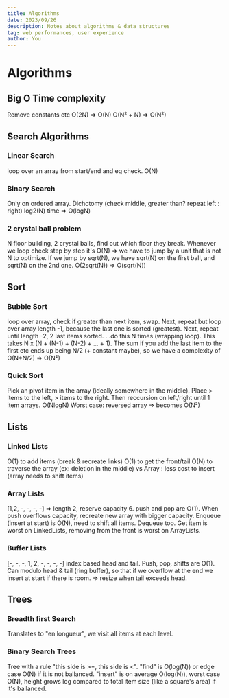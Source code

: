 ```yaml
---
title: Algorithms
date: 2023/09/26
description: Notes about algorithms & data structures
tag: web performances, user experience
author: You
---
```


# Algorithms

## Big O Time complexity

Remove constants etc
O(2N) => O(N)
O(N² + N) => O(N²)

## Search Algorithms

### Linear Search

loop over an array from start/end and eq check. O(N)

### Binary Search

Only on ordered array.
Dichotomy (check middle, greater than? repeat left : right)
log2(N) time => O(logN)

### 2 crystal ball problem
N floor building, 2 crystal balls, find out which floor they break.
Whenever we loop check step by step it's O(N) => we have to jump by a unit that is not N to optimize.
If we jump by sqrt(N), we have sqrt(N) on the first ball, and sqrt(N) on the 2nd one. O(2sqrt(N)) => O(sqrt(N))

## Sort

### Bubble Sort

loop over array, check if greater than next item, swap.
Next, repeat but loop over array length -1, because the last one is sorted (greatest).
Next, repeat until length -2, 2 last items sorted.
...do this N times (wrapping loop).
This takes N x (N + (N-1) + (N-2) + ... + 1).
The sum if you add the last item to the first etc ends up being N/2 (+ constant maybe), so we have a complexity of O(N*N/2) => O(N²)

### Quick Sort
Pick an pivot item in the array (ideally somewhere in the middle). Place > items to the left, > items to the right. Then reccursion on left/right until 1 item arrays.
O(NlogN)
Worst case: reversed array => becomes O(N²)

## Lists

### Linked Lists
O(1) to add items (break & recreate links)
O(1) to get the front/tail
O(N) to traverse the array (ex: deletion in the middle)
vs Array : less cost to insert (array needs to shift items)

### Array Lists
[1,2, -, -, -, -] => length 2, reserve capacity 6.
push and pop are O(1). When push overflows capacity, recreate new array with bigger capacity.
Enqueue (insert at start) is O(N), need to shift all items. Dequeue too.
Get item is worst on LinkedLists, removing from the front is worst on ArrayLists.

### Buffer Lists
[-, -, -, 1, 2, -, -, -, -]
index based head and tail.
Push, pop, shifts are O(1).
Can modulo head & tail (ring buffer), so that if we overflow at the end we insert at start if there is room. => resize when tail exceeds head. 

## Trees

### Breadth first Search
Translates to "en longueur", we visit all items at each level.

### Binary Search Trees
Tree with a rule "this side is >=, this side is <".
"find" is O(log(N)) or edge case O(N) if it is not ballanced.
"insert" is on average O(log(N)), worst case O(N), height grows log compared to total item size (like a square's area) if it's ballanced.